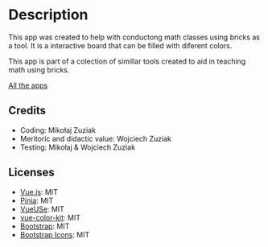 
# Description

This app was created to help with conductong math classes using bricks as a tool. It is a interactive board that can be filled with diferent colors.

This app is part of a colection of simillar tools created to aid in teaching math using bricks.

[All the apps](https://mzmix.github.io/)

## Credits
- Coding: Mikołaj Zuziak
- Meritoric and didactic value: Wojciech Zuziak
- Testing: Mikołaj & Wojciech Zuziak
  

## Licenses

- [Vue.js](https://vuejs.org/): MIT
- [Pinia](https://pinia.vuejs.org/): MIT
- [VueUSe](https://vueuse.org/): MIT
- [vue-color-kit](https://github.com/anish2690/vue-color-kit/): MIT
- [Bootstrap](https://getbootstrap.com/): MIT
- [Bootstrap Icons](https://icons.getbootstrap.com/): MIT